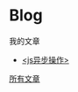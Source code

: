 # Blog

我的文章

* [\<js异步操作\>](https://github.com/snailTJ/Blog/issues/1)

[所有文章](https://github.com/snailTJ/Blog/issues)
